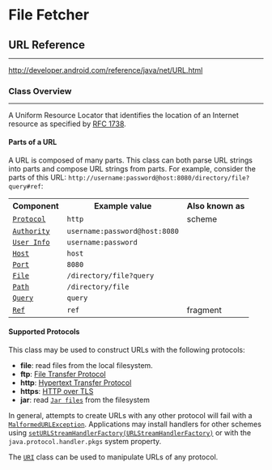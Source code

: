 # File Fetcher



<div class="jd-descr">

<h2 style="margin-bottom: 0px;">URL Reference</h2><hr>

<p><a href="http://developer.android.com/reference/java/net/URL.html">http://developer.android.com/reference/java/net/URL.html</a></p>

<h3 style="margin-bottom: 0px;">Class Overview</h3><hr>
<p itemprop="articleBody">A Uniform Resource Locator that identifies the location of an Internet
 resource as specified by <a href="http://www.ietf.org/rfc/rfc1738.txt">RFC
 1738</a>.

 </p><h4>Parts of a URL</h4>
 A URL is composed of many parts. This class can both parse URL strings into
 parts and compose URL strings from parts. For example, consider the parts of
 this URL:
 <code>http://username:password@host:8080/directory/file?query#ref</code>:
 <table>
 <tbody><tr><th>Component</th><th>Example value</th><th>Also known as</th></tr>
 <tr><td><code><a href="http://developer.android.com/reference/java/net/URL.html#getProtocol()">Protocol</a></code></td><td><code>http</code></td><td>scheme</td></tr>
 <tr><td><code><a href="http://developer.android.com/reference/java/net/URL.html#getAuthority()">Authority</a></code></td><td><code>username:password@host:8080</code></td><td></td></tr>
 <tr><td><code><a href="http://developer.android.com/reference/java/net/URL.html#getUserInfo()">User Info</a></code></td><td><code>username:password</code></td><td></td></tr>
 <tr><td><code><a href="http://developer.android.com/reference/java/net/URL.html#getHost()">Host</a></code></td><td><code>host</code></td><td></td></tr>
 <tr><td><code><a href="http://developer.android.com/reference/java/net/URL.html#getPort()">Port</a></code></td><td><code>8080</code></td><td></td></tr>
 <tr><td><code><a href="http://developer.android.com/reference/java/net/URL.html#getFile()">File</a></code></td><td><code>/directory/file?query</code></td><td></td></tr>
 <tr><td><code><a href="http://developer.android.com/reference/java/net/URL.html#getPath()">Path</a></code></td><td><code>/directory/file</code></td><td></td></tr>
 <tr><td><code><a href="http://developer.android.com/reference/java/net/URL.html#getQuery()">Query</a></code></td><td><code>query</code></td><td></td></tr>
 <tr><td><code><a href="http://developer.android.com/reference/java/net/URL.html#getRef()">Ref</a></code></td><td><code>ref</code></td><td>fragment</td></tr>
 </tbody></table>

 <h4>Supported Protocols</h4>
 This class may be used to construct URLs with the following protocols:
 <ul>
 <li><strong>file</strong>: read files from the local filesystem.
 </li><li><strong>ftp</strong>: <a href="http://www.ietf.org/rfc/rfc959.txt">File
     Transfer Protocol</a>
 </li><li><strong>http</strong>: <a href="http://www.ietf.org/rfc/rfc2616.txt">Hypertext
     Transfer Protocol</a>
 </li><li><strong>https</strong>: <a href="http://www.ietf.org/rfc/rfc2818.txt">HTTP
     over TLS</a>
 </li><li><strong>jar</strong>: read <code><a href="http://developer.android.com/reference/java/util/jar/JarFile.html">Jar files</a></code> from the
     filesystem</li>
 </ul>
 In general, attempts to create URLs with any other protocol will fail with a
 <code><a href="http://developer.android.com/reference/java/net/MalformedURLException.html">MalformedURLException</a></code>. Applications may install handlers for other
 schemes using <code><a href="http://developer.android.com/reference/java/net/URL.html#setURLStreamHandlerFactory(java.net.URLStreamHandlerFactory)">setURLStreamHandlerFactory(URLStreamHandlerFactory)</a></code> or with the <code>java.protocol.handler.pkgs</code> system property.

 <p>The <code><a href="http://developer.android.com/reference/java/net/URI.html">URI</a></code> class can be used to manipulate URLs of any protocol.
</p>

</div>